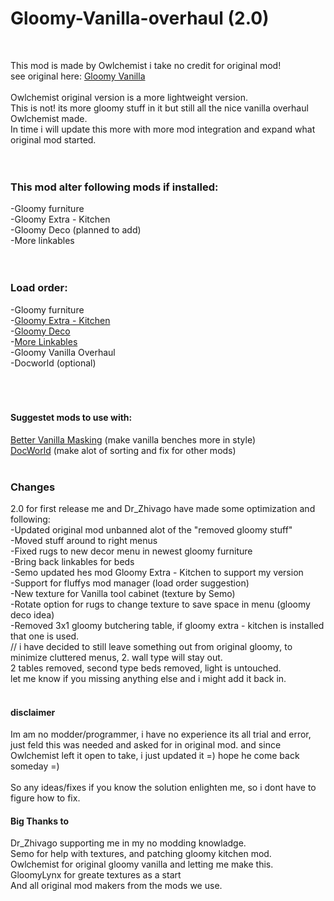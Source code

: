 # Gloomy-Vanilla-overhaul (2.0)

 <br /> 

This mod is made by Owlchemist i take no credit for original mod! <br /> 
see original here: [Gloomy Vanilla](https://steamcommunity.com/sharedfiles/filedetails/?id=1697864590) <br /> 
 <br /> 
Owlchemist original version is a more lightweight version. <br /> 
This is not! its more gloomy stuff in it but still all the nice vanilla overhaul Owlchemist made. <br /> 
In time i will update this more with more mod integration and expand what original mod started. <br /> 
 <br /> 
 <br /> 
### This mod alter following mods if installed: <br /> 
-Gloomy furniture <br /> 
-Gloomy Extra - Kitchen <br /> 
-Gloomy Deco (planned to add) <br /> 
-More linkables <br /> 
 <br /> 
 <br /> 
### Load order:
-Gloomy furniture <br /> 
-[Gloomy Extra - Kitchen](https://steamcommunity.com/sharedfiles/filedetails/?id=1730938407) <br /> 
-[Gloomy Deco](https://steamcommunity.com/sharedfiles/filedetails/?id=1865654125) <br /> 
-[More Linkables](https://steamcommunity.com/sharedfiles/filedetails/?id=110380920) <br />
-Gloomy Vanilla Overhaul <br /> 
-Docworld (optional) <br /> 
 <br /> 
 <br /> 
 <br /> 
#### Suggestet mods to use with: <br /> 
[Better Vanilla Masking](https://steamcommunity.com/sharedfiles/filedetails/?id=1736114368) (make vanilla benches more in style) <br /> 
[DocWorld](https://steamcommunity.com/sharedfiles/filedetails/?id=1568744597) (make alot of sorting and fix for other mods) <br /> 
<br /> 

### Changes <br /> 
2.0 for first release me and Dr_Zhivago have made some optimization and following: <br /> 
-Updated original mod unbanned alot of the "removed gloomy stuff" <br /> 
-Moved stuff around to right menus <br /> 
-Fixed rugs to new decor menu in newest gloomy furniture <br /> 
-Bring back linkables for beds <br /> 
-Semo updated hes mod Gloomy Extra - Kitchen to support my version <br />
-Support for fluffys mod manager (load order suggestion)<br />
-New texture for Vanilla tool cabinet (texture by Semo)<br />
-Rotate option for rugs to change texture to save space in menu (gloomy deco idea)<br /> 
-Removed 3x1 gloomy butchering table, if gloomy extra - kitchen is installed that one is used.<br /> 
// i have decided to still leave something out from original gloomy, to minimize cluttered menus, 2. wall type will stay out. <br /> 
2 tables removed, second type beds removed, light is untouched. <br /> 
let me know if you missing anything else and i might add it back in. <br /> 
<br /> 




#### disclaimer<br /> 
Im am no modder/programmer, i have no experience its all trial and error, just feld this was needed and asked for in original mod.
and since Owlchemist left it open to take, i just updated it =) hope he come back someday =) <br /> 
<br /> 
So any ideas/fixes if you know the solution enlighten me, so i dont have to figure how to fix.<br /> 

#### Big Thanks to<br /> 
Dr_Zhivago supporting me in my no modding knowladge.<br /> 
Semo for help with textures, and patching gloomy kitchen mod.<br /> 
Owlchemist for original gloomy vanilla and letting me make this.<br /> 
GloomyLynx for greate textures as a start <br /> 
And all original mod makers from the mods we use.<br /> 

